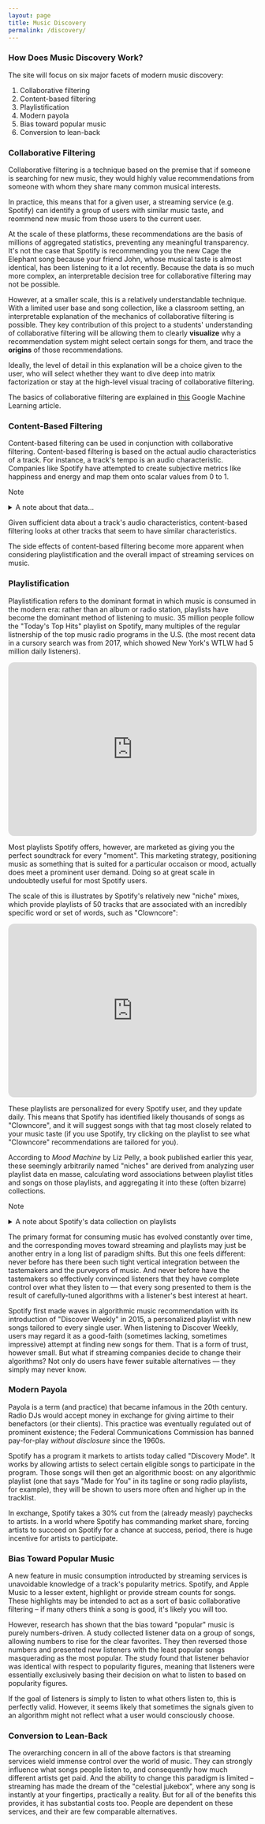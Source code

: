 ```yaml
---
layout: page
title: Music Discovery
permalink: /discovery/
---
```


### How Does Music Discovery Work?

The site will focus on six major facets of modern music discovery:

1. Collaborative filtering
2. Content-based filtering
3. Playlistification
4. Modern payola
5. Bias toward popular music
6. Conversion to lean-back

### Collaborative Filtering

Collaborative filtering is a technique based on the premise that if someone is searching for new music, they would highly value recommendations from someone with whom they share many common musical interests.

In practice, this means that for a given user, a streaming service (e.g. Spotify) can identify a group of users with similar music taste, and reommend new music from those users to the current user.

At the scale of these platforms, these recommendations are the basis of millions of aggregated statistics, preventing any meaningful transparency. It's not the case that Spotify is recommending you the new Cage the Elephant song because your friend John, whose musical taste is almost identical, has been listening to it a lot recently. Because the data is so much more complex, an interpretable decision tree for collaborative filtering may not be possible.

However, at a smaller scale, this is a relatively understandable technique. With a limited user base and song collection, like a classroom setting, an interpretable explanation of the mechanics of collaborative filtering is possible. They key contribution of this project to a students' understanding of collaborative filtering will be allowing them to clearly **visualize** why a recommendation system might select certain songs for them, and trace the **origins** of those recommendations.

Ideally, the level of detail in this explanation will be a choice given to the user, who will select whether they want to dive deep into matrix factorization or stay at the high-level visual tracing of collaborative filtering.

The basics of collaborative filtering are explained in [this](https://developers.google.com/machine-learning/recommendation/collaborative/basics) Google Machine Learning article.

### Content-Based Filtering

Content-based filtering can be used in conjunction with collaborative filtering. Content-based filtering is based on the actual audio characteristics of a track. For instance, a track's tempo is an audio characteristic. Companies like Spotify have attempted to create subjective metrics like happiness and energy and map them onto scalar values from 0 to 1.

> [!NOTE]
>
> <details>
>   <summary>A note about that data…</summary>
>   Spotify has followed a now well-established path in the industry: as a newcomer, they built out an excellent platform for interacting with and managing music, and made it publicly accessible via an API. As a result, creating a useful and interesting music tool in the past decade almost invariable involved the reliance on Spotify.
>   <br><br>
>     And, like quite a few before them, after they made it unviable to start a new platform because theirs was available for free, while they gained massive market share, they've begun to substantially restrict their API. The audio features described above were removed from the API in October 2024, and the ability to have more than 25 users sign-in to a Spotify-enabled app was essentially blocked in June 2025. In other words, it is functionally impossible to build an app based on Spotify any more.
> </details>

Given sufficient data about a track's audio characteristics, content-based filtering looks at other tracks that seem to have similar characteristics.

The side effects of content-based filtering become more apparent when considering playlistification and the overall impact of streaming services on music.

### Playlistification

Playlistification refers to the dominant format in which music is consumed in the modern era: rather than an album or radio station, playlists have become the dominant method of listening to music. 35 million people follow the "Today's Top Hits" playlist on Spotify, many multiples of the regular listnership of the top music radio programs in the U.S. (the most recent data in a cursory search was from 2017, which showed New York's WTLW had 5 million daily listeners).

<iframe data-testid="embed-iframe" style="border-radius:12px" src="https://open.spotify.com/embed/playlist/37i9dQZF1DXcBWIGoYBM5M?utm_source=generator&theme=0" width="100%" height="352" frameBorder="0" allowfullscreen="" allow="autoplay; clipboard-write; encrypted-media; fullscreen; picture-in-picture" loading="lazy"></iframe>

Most playlists Spotify offers, however, are marketed as giving you the perfect soundtrack for every "moment". This marketing strategy, positioning music as something that is suited for a particular occaison or mood, actually does meet a prominent user demand. Doing so at great scale in undoubtedly useful for most Spotify users.

The scale of this is illustrates by Spotify's relatively new "niche" mixes, which provide playlists of 50 tracks that are associated with an incredibly specific word or set of words, such as "Clowncore":

<iframe data-testid="embed-iframe" style="border-radius:12px" src="https://open.spotify.com/embed/playlist/37i9dQZF1EIdCJReXU4Hms?utm_source=generator&theme=0" width="100%" height="352" frameBorder="0" allowfullscreen="" allow="autoplay; clipboard-write; encrypted-media; fullscreen; picture-in-picture" loading="lazy"></iframe>

These playlists are personalized for every Spotify user, and they update daily. This means that Spotify has identified likely thousands of songs as "Clowncore", and it will suggest songs with that tag most closely related to your music taste (if you use Spotify, try clicking on the playlist to see what "Clowncore" recommendations are tailored for you).

According to *Mood Machine* by Liz Pelly, a book published earlier this year, these seemingly arbitrarily named "niches" are derived from analyzing user playlist data en masse, calculating word associations between playlist titles and songs on those playlists, and aggregating it into these (often bizarre) collections.

> [!NOTE]
>
> <details>
>   <summary>A note about Spotify's data collection on playlists</summary>
>   This is also a reflection on Spotify's use of user data: as they say in their developer [documentation](https://developer.spotify.com/documentation/web-api/concepts/playlists) "the notion of deleting a playlist is not relevant within the Spotify's [sic] playlist system". A playlist owner who removes their own playlist doesn't delete it, but merely unfollows it, while their data happily remains.
> </details>

The primary format for consuming music has evolved constantly over time, and the corresponding moves toward streaming and playlists may just be another entry in a long list of paradigm shifts. But this one feels different: never before has there been such tight vertical integration between the tastemakers and the purveyors of music. And never before have the tastemakers so effectively convinced listeners that they have complete control over what they listen to — that every song presented to them is the result of carefully-tuned algorithms with a listener's best interest at heart.

Spotify first made waves in algorithmic music recommendation with its introduction of "Discover Weekly" in 2015, a personalized playlist with new songs tailored to every single user. When listening to Discover Weekly, users may regard it as a good-faith (sometimes lacking, sometimes impressive) attempt at finding new songs for them. That is a form of trust, however small. But what if streaming companies decide to change their algorithms? Not only do users have fewer suitable alternatives — they simply may never know.

### Modern Payola

Payola is a term (and practice) that became infamous in the 20th century. Radio DJs would accept money in exchange for giving airtime to their benefactors (or their clients). This practice was eventually regulated out of prominent existence; the Federal Communications Commission has banned pay-for-play *without disclosure* since the 1960s.

Spotify has a program it markets to artists today called "Discovery Mode". It works by allowing artists to select certain eligible songs to participate in the program. Those songs will then get an algorithmic boost: on any algorithmic playlist (one that says "Made for You" in its tagline or song radio playlists, for example), they will be shown to users more often and higher up in the tracklist.

In exchange, Spotify takes a 30% cut from the (already measly) paychecks to artists. In a world where Spotify has commanding market share, forcing artists to succeed on Spotify for a chance at success, period, there is huge incentive for artists to participate.

### Bias Toward Popular Music

A new feature in music consumption introducted by streaming services is unavoidable knowledge of a track's popularity metrics. Spotify, and Apple Music to a lesser extent, highlight or provide stream counts for songs. These highlights may be intended to act as a sort of basic collaborative filtering – if many others think a song is good, it's likely you will too.

However, research has shown that the bias toward "popular" music is purely numbers-driven. A study collected listener data on a group of songs, allowing numbers to rise for the clear favorites. They then reversed those numbers and presented new listeners with the least popular songs masquerading as the most popular. The study found that listener behavior was identical with respect to popularity figures, meaning that listeners were essentially exclusively basing their decision on what to listen to based on popularity figures.

If the goal of listeners is simply to listen to what others listen to, this is perfectly valid. However, it seems likely that sometimes the signals given to an algorithm might not reflect what a user would consciously choose.

### Conversion to Lean-Back

The overarching concern in all of the above factors is that streaming services wield immense control over the world of music. They can strongly influence what  songs people listen to, and consequently how much different artists get paid. And the ability to change this paradigm is limited – streaming has made the dream of the "celestial jukebox", where any song is instantly at your fingertips, practically a reality. But for all of the benefits this provides, it has substantial costs too. People are dependent on these services, and their are few comparable alternatives.
